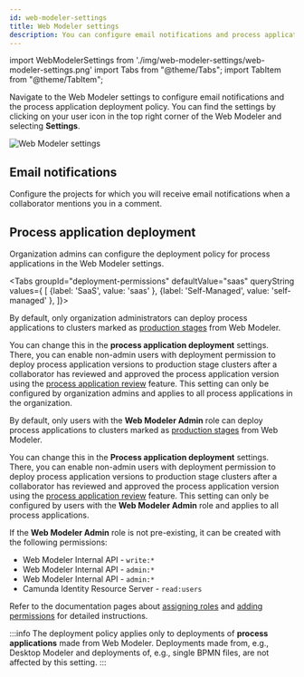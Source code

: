 ```yaml
---
id: web-modeler-settings
title: Web Modeler settings
description: You can configure email notifications and process application deployment policies in the Web Modeler settings.
---
```


import WebModelerSettings from './img/web-modeler-settings/web-modeler-settings.png'
import Tabs from "@theme/Tabs";
import TabItem from "@theme/TabItem";

Navigate to the Web Modeler settings to configure email notifications and the process application deployment policy.
You can find the settings by clicking on your user icon in the top right corner of the Web Modeler and selecting **Settings**.

<img src={WebModelerSettings} alt="Web Modeler settings" />

## Email notifications

Configure the projects for which you will receive email notifications when a collaborator mentions you in a comment.

## Process application deployment

Organization admins can configure the deployment policy for process applications in the Web Modeler settings.

<Tabs groupId="deployment-permissions" defaultValue="saas" queryString values={
[
{label: 'SaaS', value: 'saas' },
{label: 'Self-Managed', value: 'self-managed' },
]}>

<TabItem value='saas'>

By default, only organization administrators can deploy process applications to clusters marked as
[production stages](/docs/components/modeler/web-modeler/process-application-pipeline.md#deployment-pipeline-stages) from Web Modeler.

You can change this in the **process application deployment** settings.
There, you can enable non-admin users with deployment permission to deploy process application versions to production stage clusters
after a collaborator has reviewed and approved the process application version using the
[process application review](/docs/components/modeler/web-modeler/process-application-pipeline.md#review) feature.
This setting can only be configured by organization admins and applies to all process applications in the organization.

</TabItem>

<TabItem value='self-managed'>

By default, only users with the **Web Modeler Admin** role can deploy process applications to
clusters marked as [production stages](/docs/components/modeler/web-modeler/process-application-pipeline.md#deployment-pipeline-stages) from Web Modeler.

You can change this in the **Process application deployment** settings.
There, you can enable non-admin users with deployment permission to deploy process application versions to production stage clusters
after a collaborator has reviewed and approved the process application version using the
[process application review](/docs/components/modeler/web-modeler/process-application-pipeline.md#review) feature.
This setting can only be configured by users with the **Web Modeler Admin** role and applies to all process applications.

If the **Web Modeler Admin** role is not pre-existing, it can be created with the following permissions:

- Web Modeler Internal API - `write:*`
- Web Modeler Internal API - `admin:*`
- Web Modeler Internal API - `admin:*`
- Camunda Identity Resource Server - `read:users`

Refer to the documentation pages about [assigning roles](../../../self-managed/identity/user-guide/roles/add-assign-role.md) and [adding permissions](../../../self-managed/identity/user-guide/roles/add-assign-permission.md) for detailed instructions.

</TabItem>

</Tabs>

:::info
The deployment policy applies only to deployments of **process applications** made from Web Modeler.
Deployments made from, e.g., Desktop Modeler and deployments of, e.g., single BPMN files, are not affected by this setting.
:::
